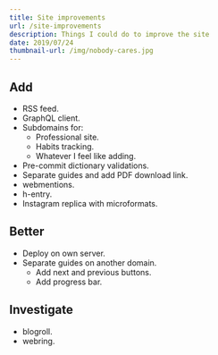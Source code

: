 ```yaml
---
title: Site improvements
url: /site-improvements
description: Things I could do to improve the site
date: 2019/07/24
thumbnail-url: /img/nobody-cares.jpg
---
```


## Add

- RSS feed.
- GraphQL client.
- Subdomains for:
  - Professional site.
  - Habits tracking.
  - Whatever I feel like adding.
- Pre-commit dictionary validations.
- Separate guides and add PDF download link.
- webmentions.
- h-entry.
- Instagram replica with microformats.

## Better

- Deploy on own server.
- Separate guides on another domain.
    - Add next and previous buttons.
    - Add progress bar.

## Investigate

- blogroll.
- webring.

